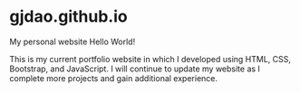 # gjdao.github.io
My personal website 
Hello World!

This is my current portfolio website in which I developed using HTML, CSS, Bootstrap, and JavaScript. I will continue to update my website as I complete more projects and gain additional experience.
